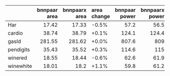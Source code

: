 |           |   bnnpaar area |   bnnpaarx area | area change   |   bnnpaar power |   bnnpaarx power | power change   |
|:----------|---------------:|----------------:|:--------------|----------------:|-----------------:|:---------------|
| Har       |          17.42 |           17.33 | -0.5%         |            57.2 |             56.5 | -1.2%          |
| cardio    |          38.74 |           38.79 | +0.1%         |           124.1 |            124.4 | +0.2%          |
| gasId     |         281.55 |          281.62 | +0.0%         |           807.6 |            809   | +0.2%          |
| pendigits |          35.43 |           35.52 | +0.3%         |           114.6 |            115   | +0.3%          |
| winered   |          18.55 |           18.44 | -0.6%         |            62.6 |             61.9 | -1.1%          |
| winewhite |          18.01 |           18.2  | +1.1%         |            59.8 |             61.2 | +2.3%          |